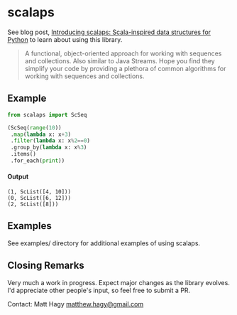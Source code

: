 # scalaps
See blog post, 
[Introducing scalaps: Scala-inspired data structures for Python](https://medium.com/@matthagy/introducing-scalaps-scala-inspired-data-structures-for-python-53f3afc8696)
to learn about using this library.
> A functional, object-oriented approach for working with sequences and collections. Also similar to Java Streams. Hope you find they simplify your code by providing a plethora of common algorithms for working with sequences and collections.

## Example
```python
from scalaps import ScSeq

(ScSeq(range(10))
 .map(lambda x: x+3)
 .filter(lambda x: x%2==0)
 .group_by(lambda x: x%3)
 .items()
 .for_each(print))
```

#### Output
```
(1, ScList([4, 10]))
(0, ScList([6, 12]))
(2, ScList([8]))
```

## Examples
See examples/ directory for additional examples of using scalaps. 

## Closing Remarks
Very much a work in progress. Expect major changes as the library evolves.
I'd appreciate other people's input, so feel free to submit a PR.

Contact: Matt Hagy <matthew.hagy@gmail.com>